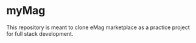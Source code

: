 # myMag
This repository is meant to clone eMag marketplace as a practice project for full stack development.
